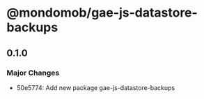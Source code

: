 # @mondomob/gae-js-datastore-backups

## 0.1.0

### Major Changes

- 50e5774: Add new package gae-js-datastore-backups
